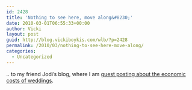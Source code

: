 ```yaml
---
id: 2428
title: 'Nothing to see here, move along&#8230;'
date: 2010-03-01T06:55:33+00:00
author: Vicki
layout: post
guid: http://blog.vickiboykis.com/wlb/?p=2428
permalink: /2010/03/nothing-to-see-here-move-along/
categories:
  - Uncategorized
---
```

.. to my friend Jodi&#8217;s blog, where I am [guest posting about the economic costs of weddings](http://www.economistsdoitwithmodels.com/2010/02/26/90000-or-a-piece-of-marzipan-cake-opportunity-cost-and-interest-wedding-edition).